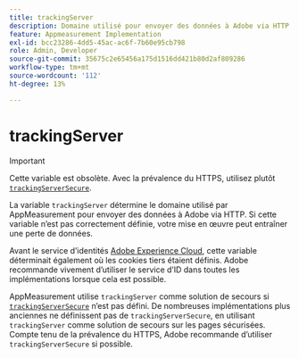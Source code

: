```yaml
---
title: trackingServer
description: Domaine utilisé pour envoyer des données à Adobe via HTTP.
feature: Appmeasurement Implementation
exl-id: bcc23286-4dd5-45ac-ac6f-7b60e95cb798
role: Admin, Developer
source-git-commit: 35675c2e65456a175d1516dd421b80d2af809286
workflow-type: tm+mt
source-wordcount: '112'
ht-degree: 13%

---
```


# trackingServer

>[!IMPORTANT]
>
>Cette variable est obsolète. Avec la prévalence du HTTPS, utilisez plutôt [`trackingServerSecure`](trackingserversecure.md).

La variable `trackingServer` détermine le domaine utilisé par AppMeasurement pour envoyer des données à Adobe via HTTP. Si cette variable n’est pas correctement définie, votre mise en œuvre peut entraîner une perte de données.

Avant le service d’identités [Adobe Experience Cloud](https://experienceleague.adobe.com/en/docs/id-service/using/home), cette variable déterminait également où les cookies tiers étaient définis. Adobe recommande vivement d’utiliser le service d’ID dans toutes les implémentations lorsque cela est possible.

AppMeasurement utilise `trackingServer` comme solution de secours si [`trackingServerSecure`](trackingserversecure.md) n’est pas défini. De nombreuses implémentations plus anciennes ne définissent pas de `trackingServerSecure`, en utilisant `trackingServer` comme solution de secours sur les pages sécurisées. Compte tenu de la prévalence du HTTPS, Adobe recommande d’utiliser `trackingServerSecure` si possible.
